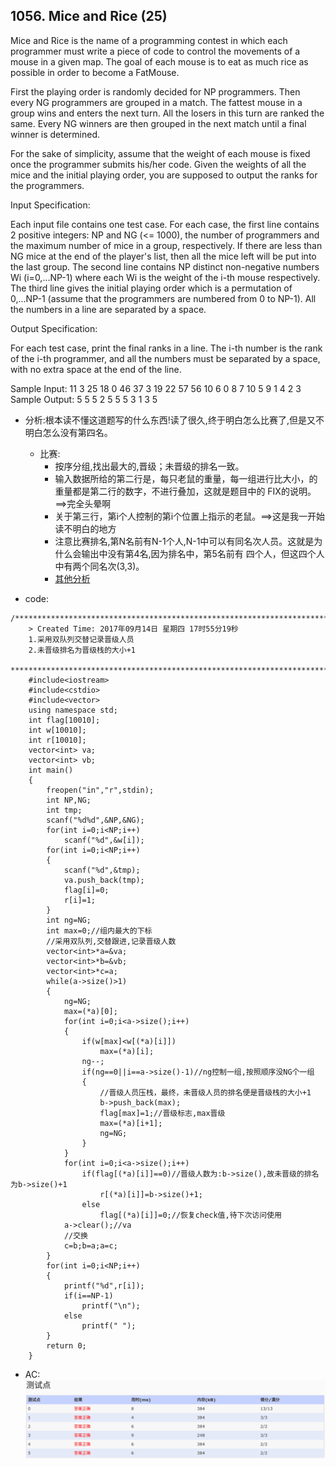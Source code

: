 ## 1056. Mice and Rice (25)

Mice and Rice is the name of a programming contest in which each programmer must write 
a piece of code to control the movements of a mouse in a given map. The goal of each 
mouse is to eat as much rice as possible in order to become a FatMouse.

First the playing order is randomly decided for NP programmers. Then every NG 
programmers are grouped in a match. The fattest mouse in a group wins and enters the 
next turn. All the losers in this turn are ranked the same. Every NG winners are then 
grouped in the next match until a final winner is determined.

For the sake of simplicity, assume that the weight of each mouse is fixed once the 
programmer submits his/her code. Given the weights of all the mice and the initial 
playing order, you are supposed to output the ranks for the programmers.

Input Specification:

Each input file contains one test case. For each case, the first line contains 2 
positive integers: NP and NG (<= 1000), the number of programmers and the maximum 
number of mice in a group, respectively. If there are less than NG mice at the end of 
the player's list, then all the mice left will be put into the last group. The second 
line contains NP distinct non-negative numbers Wi (i=0,...NP-1) where each Wi is the 
weight of the i-th mouse respectively. The third line gives the initial playing order 
which is a permutation of 0,...NP-1 (assume that the programmers are numbered from 0 
to NP-1). All the numbers in a line are separated by a space.

Output Specification:

For each test case, print the final ranks in a line. The i-th number is the rank of 
the i-th programmer, and all the numbers must be separated by a space, with no extra 
space at the end of the line.

Sample Input:
11 3
25 18 0 46 37 3 19 22 57 56 10
6 0 8 7 10 5 9 1 4 2 3
Sample Output:
5 5 5 2 5 5 5 3 1 3 5

- 分析:根本读不懂这道题写的什么东西!读了很久,终于明白怎么比赛了,但是又不明白怎么没有第四名。
  - 比赛:
    -  按序分组,找出最大的,晋级；未晋级的排名一致。
    - 输入数据所给的第二行是，每只老鼠的重量，每一组进行比大小，的重量都是第二行的数字，不进行叠加，这就是题目中的
    FIX的说明。==>完全头晕啊
    - 关于第三行，第i个人控制的第i个位置上指示的老鼠。==>这是我一开始读不明白的地方
    - 注意比赛排名,第N名前有N-1个人,N-1中可以有同名次人员。这就是为什么会输出中没有第4名,因为排名中，第5名前有
      四个人，但这四个人中有两个同名次(3,3)。
    - [其他分析](http://www.lai18.com/content/10373978.html)


- code:

```
/*************************************************************************
    > Created Time: 2017年09月14日 星期四 17时55分19秒
    1.采用双队列交替记录晋级人员
    2.未晋级排名为晋级栈的大小+1
 ************************************************************************/
    #include<iostream>
    #include<cstdio>
    #include<vector>
    using namespace std;
    int flag[10010];
    int w[10010];
    int r[10010];
    vector<int> va;
    vector<int> vb;
    int main()
    {
        freopen("in","r",stdin);
        int NP,NG;
        int tmp;
        scanf("%d%d",&NP,&NG);
        for(int i=0;i<NP;i++)
            scanf("%d",&w[i]);
        for(int i=0;i<NP;i++)
        {
            scanf("%d",&tmp);
            va.push_back(tmp);
            flag[i]=0;
            r[i]=1;
        }
        int ng=NG;
        int max=0;//组内最大的下标
        //采用双队列,交替跟进,记录晋级人数
        vector<int>*a=&va;
        vector<int>*b=&vb;
        vector<int>*c=a;
        while(a->size()>1)
        {
            ng=NG;
            max=(*a)[0];
            for(int i=0;i<a->size();i++)
            {
                if(w[max]<w[(*a)[i]])
                    max=(*a)[i];
                ng--;
                if(ng==0||i==a->size()-1)//ng控制一组,按照顺序没NG个一组
                {
                    //晋级人员压栈，最终，未晋级人员的排名便是晋级栈的大小+1
                    b->push_back(max);
                    flag[max]=1;//晋级标志,max晋级
                    max=(*a)[i+1];
                    ng=NG;
                }
            }
            for(int i=0;i<a->size();i++)
                if(flag[(*a)[i]]==0)//晋级人数为:b->size(),故未晋级的排名为b->size()+1
                    r[(*a)[i]]=b->size()+1;
                else
                    flag[(*a)[i]]=0;//恢复check值,待下次访问使用
            a->clear();//va
            //交换
            c=b;b=a;a=c;
        }
        for(int i=0;i<NP;i++)
        {
            printf("%d",r[i]);
            if(i==NP-1)
                printf("\n");
            else
                printf(" ");
        }
        return 0;
    }
```
- AC:
![pat_a1056](./pat_a1056.png)